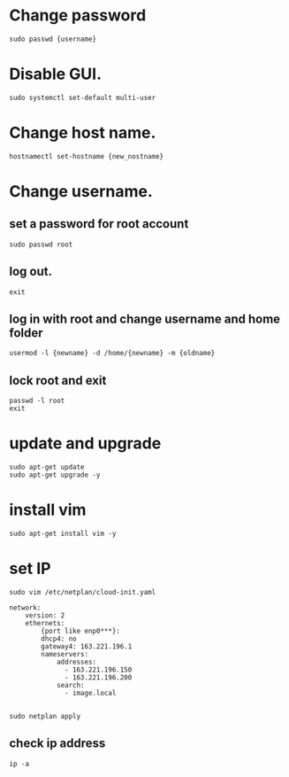 # Change password
```
sudo passwd {username}
```

# Disable GUI.
```
sudo systemctl set-default multi-user
```

# Change host name.
```
hostnamectl set-hostname {new_nostname}
```

# Change username.
## set a password for root account
```
sudo passwd root
```
## log out.
```
exit
```
## log in with root and change username and home folder
```
usermod -l {newname} -d /home/{newname} -m {oldname}
```
## lock root and exit
```
passwd -l root
exit
```

# update and upgrade
```
sudo apt-get update
sudo apt-get upgrade -y
```

# install vim
```
sudo apt-get install vim -y
```

# set IP
```
sudo vim /etc/netplan/cloud-init.yaml
```
```
network:
    version: 2
    ethernets:
        {port like enp0***}:
        dhcp4: no
        gateway4: 163.221.196.1
        nameservers:
            addresses:
              - 163.221.196.150
              - 163.221.196.200
            search:
              - image.local
            
```

```
sudo netplan apply
```

## check ip address
```
ip -a
```